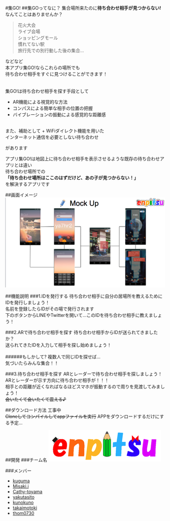 
#集GO!
##集GOってなに？
集合場所来たのに**待ち合わせ相手が見つからない!**<br>
なんてことはありませんか？<br>
<blockquote>
花火大会<br>
ライブ会場<br>
ショッピングモール<br>
慣れてない駅<br>
旅行先での別行動した後の集合...<br>
</blockquote>
などなど<br>
本アプリ集GO!ならこれらの場所でも<br>
待ち合わせ相手をすぐに見つけることができます！<br>
<br><br>
集GO!は待ち合わせ相手を探す手段として

+ AR機能による視覚的な方法
+ コンパスによる簡単な相手の位置の把握
+ バイブレーションの振動による感覚的な距離感
<br>
また、補助として
+ WiFiダイレクト機能を用いた<br>インターネット通信を必要としない待ち合わせ<br>

があります<br>

アプリ集GO!は地図上に待ち合わせ相手を表示させるような既存の待ち合わせアプリとは違い<br>
待ち合わせ場所での<br>
**「待ち合わせ場所はここのはずだけど、あの子が見つからない！」**<br>
を解決するアプリです

##画面イメージ
![image2](images/10.22.23.png?raw=true)

##機能説明
###1.IDを発行する
待ち合わせ相手に自分の居場所を教えるためにIDを発行しましょう！<br>
名前を登録したらIDがその場で発行されます<br>
下のボタンからLINEやTwitterを開いて...このIDを待ち合わせ相手に教えましょう！<br>

###2.ARで待ち合わせ相手を探す
待ち合わせ相手からIDが送られてきましたか？<br>
送られてきたIDを入力して相手を探し始めましょう！<br>
<br>
######もしかして?
複数人で同じIDを探せば...<br>
気づいたらみんな集合！！


###3.待ち合わせ相手を探す
ARとレーダーで待ち合わせ相手を探しましょう！<br>
ARとレーダーが示す方向に待ち合わせ相手が！！！<br>
相手との距離が近くなればなるほどスマホが振動するので周りを見渡してみましょう！<br>
~~会いたくて会いたくて震える♪~~

##ダウンロード方法
工事中<br>
~~Cloneしてコンパイルしてappファイルを実行~~
APPをダウンロードするだけにする予定...



##開発
###チーム名
![image1](images/enpitsu.png?raw=true)

###メンバー

+ [kuguma](https://github.com/kuguma)
+ [Misaki.i](https://github.com/paselow-I)
+ [Cathy-toyama](https://github.com/Cathy-toyama)
+ [yakutasito](https://github.com/yakutasito)
+ [kunokuno](https://github.com/kunokuno)
+ [takaimotoki](https://github.com/takaimotoki)
+ [thom0730](https://github.com/thom0730)

